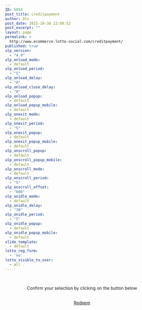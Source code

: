 ```yaml
---
ID: 5854
post_title: creditpayment
author: Olu
post_date: 2015-10-30 12:08:52
post_excerpt: ""
layout: page
permalink: >
  http://www.ecommerce.lotto-social.com/creditpayment/
published: true
ulp_version:
  - "4.9"
ulp_onload_mode:
  - default
ulp_onload_period:
  - "5"
ulp_onload_delay:
  - "0"
ulp_onload_close_delay:
  - "0"
ulp_onload_popup:
  - default
ulp_onload_popup_mobile:
  - default
ulp_onexit_mode:
  - default
ulp_onexit_period:
  - "5"
ulp_onexit_popup:
  - default
ulp_onexit_popup_mobile:
  - default
ulp_onscroll_popup:
  - default
ulp_onscroll_popup_mobile:
  - default
ulp_onscroll_mode:
  - default
ulp_onscroll_period:
  - "5"
ulp_onscroll_offset:
  - "600"
ulp_onidle_mode:
  - default
ulp_onidle_delay:
  - "30"
ulp_onidle_period:
  - "5"
ulp_onidle_popup:
  - default
ulp_onidle_popup_mobile:
  - default
slide_template:
  - default
lotto_reg_form:
  - 'no'
lotto_visible_to_user:
  - all
---
```

&nbsp;
<p style="text-align: center;">Confirm your selection by clicking on the button below</p>
&nbsp;
<div style="text-align: center;"><a id="redeem-btn" class="btn btn-success" href="#">Redeem <img id="loading" style="display: none;" src="http://lottosocial.s3.amazonaws.com/cms2/wp-content/uploads/2015/04/ajax-loader.gif" alt="" /></a></div>